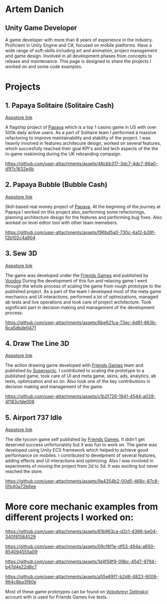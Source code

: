 # Artem Danich
## Unity Game Developer
A game developer with more than 8 years of experience in the industry. Proficient in Unity Engine and C#, focused on mobile platforms. Have a wide range of soft-skills including art and animation, project management and game design. Involved in all development phases from concepts to release and maintenance. This page is designed to share the projects I worked on and some code examples.
<br>
# Projects
## 1. Papaya Solitaire (Solitaire Cash)
[Appstore link](https://apps.apple.com/il/app/papaya-solitaire/id1446254576)

A flagship project of [Papaya](https://papaya.com) which is a top 1 casino game in US with over 500k daily active users.
As a part of Solitaire team I performed a massive refactoring to improve maintainability and stability of the project. 
I was heavily involved in features architecure design, worked on several features, which succesfully reached their goal KPI's and led tech aspects of the the in-game reskinning during the UK rebranding compaign.

https://github.com/user-attachments/assets/48cbb317-3dc7-4dc7-86a0-d1f7c1632e4b

## 2. Papaya Bubble (Bubble Cash)
[Appstore link](https://apps.apple.com/il/app/papaya-bubble/id1475514684)

Skill-based real money project of [Papaya](https://papaya.com). At the begninng of the journey at Papaya I worked on this project also, performing some refactorings, planning architecture design for the features and performing bug fixes. Also worked on level editor tool with other team memebers.

https://github.com/user-attachments/assets/f96bd5a0-730c-4a12-b28f-f2b102c4a904

## 3. Sew 3D
[Appstore link](https://apps.apple.com/us/app/sew-3d/id1614461317)

The game was developed under the [Friends Games](https://www.linkedin.com/company/friends-games-incubator/) and published by [Voodoo](https://voodoo.io)
During the development of this fun and relaxing game I went through the whole process of scaling the game from rough prototype to the published project. 
As a part of the team I developed most of the meta game mechanics and UI interactions, performed a lot of optimizations, managed ab tests and live operations and took care of project architecture. 
Took significant part in decision making and management of the development process.

https://github.com/user-attachments/assets/6be621ca-73ec-4d81-863b-6ca5dbde0471

## 4. Draw The Line 3D
[Appstore link](https://apps.apple.com/us/app/draw-the-line-3d/id1541146937)

The action drawing game developed with [Friends Games](https://www.linkedin.com/company/friends-games-incubator/) team and published by [Supersonic](https://supersonic.com).
I contributed to scaling the prototype to a published game, took care of UI and meta game, skins, ads, analytics, ab tests, optimization and so on.
Also took one of the key contributions in decision making and management of the game.

https://github.com/user-attachments/assets/c1b2f726-1941-4544-a028-4f183cfde008

## 5. Airport 737 Idle
[Appstore link](https://apps.apple.com/us/app/airport-737-idle/id1479743552)

The idle tycoon game self published by [Friends Games](https://www.linkedin.com/company/friends-games-incubator/). It didn't get deserved success unfortunately but it was fun to work on.
The game was developed using Unity ECS framework which helped to achieve good performance on mobiles. I contributed to develpment of several features, adding effects and UI interactions and optimizing. Also I was involved in experiments of moving the project from 2d to 3d. It was exciting but never reached the store.

https://github.com/user-attachments/assets/9a4354b2-00d5-468c-87c8-0fb40a72b6ee

# More core mechanic examples from different projects I worked on:

https://github.com/user-attachments/assets/61b963ca-d2c1-4366-be04-340f81584529

https://github.com/user-attachments/assets/09cf6f1e-df53-494a-a650-854094555a09

https://github.com/user-attachments/assets/1d4f58f9-09bc-45d7-9794-b47d4e22d8c7

https://github.com/user-attachments/assets/a55e69f7-b2d8-4823-9009-964c8ba3f80e

Most of these game prototypes can be found on [Volodymyr Delinskyi](https://apps.apple.com/us/developer/volodymyr-delinskyi/id1472993251) account with is used for Friends Games live tests.



